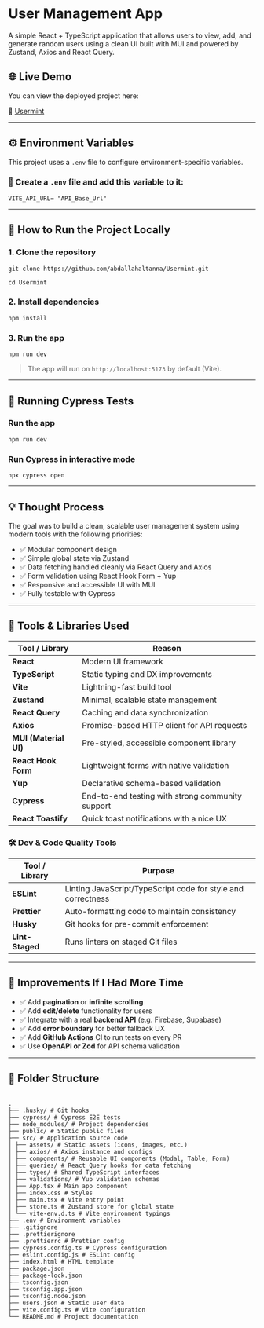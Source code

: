 # User Management App

A simple React + TypeScript application that allows users to view, add, and generate random users using a clean UI built with MUI and powered by Zustand, Axios and React Query.

## 🌐 Live Demo

You can view the deployed project here:

🔗 [Usermint](https://usermint.netlify.app/)

---

## ⚙️ Environment Variables

This project uses a `.env` file to configure environment-specific variables.

### 🔧 Create a `.env` file and add this variable to it:

```
VITE_API_URL= "API_Base_Url"
```

---

## 🚀 How to Run the Project Locally

### 1. Clone the repository

```
git clone https://github.com/abdallahaltanna/Usermint.git

cd Usermint
```

### 2. Install dependencies

```
npm install
```

### 3. Run the app

```
npm run dev
```

> The app will run on `http://localhost:5173` by default (Vite).

---

## 🧪 Running Cypress Tests

### Run the app

```
npm run dev
```

### Run Cypress in interactive mode

```
npx cypress open
```

---

## 💡 Thought Process

The goal was to build a clean, scalable user management system using modern tools with the following priorities:

- ✅ Modular component design
- ✅ Simple global state via Zustand
- ✅ Data fetching handled cleanly via React Query and Axios
- ✅ Form validation using React Hook Form + Yup
- ✅ Responsive and accessible UI with MUI
- ✅ Fully testable with Cypress

---

## 🧰 Tools & Libraries Used

| Tool / Library        | Reason                                           |
| --------------------- | ------------------------------------------------ |
| **React**             | Modern UI framework                              |
| **TypeScript**        | Static typing and DX improvements                |
| **Vite**              | Lightning-fast build tool                        |
| **Zustand**           | Minimal, scalable state management               |
| **React Query**       | Caching and data synchronization                 |
| **Axios**             | Promise-based HTTP client for API requests       |
| **MUI (Material UI)** | Pre-styled, accessible component library         |
| **React Hook Form**   | Lightweight forms with native validation         |
| **Yup**               | Declarative schema-based validation              |
| **Cypress**           | End-to-end testing with strong community support |
| **React Toastify**    | Quick toast notifications with a nice UX         |

### 🛠️ Dev & Code Quality Tools

| Tool / Library  | Purpose                                                      |
| --------------- | ------------------------------------------------------------ |
| **ESLint**      | Linting JavaScript/TypeScript code for style and correctness |
| **Prettier**    | Auto-formatting code to maintain consistency                 |
| **Husky**       | Git hooks for pre-commit enforcement                         |
| **Lint-Staged** | Runs linters on staged Git files                             |

---

## 🔧 Improvements If I Had More Time

- ✅ Add **pagination** or **infinite scrolling**
- ✅ Add **edit/delete** functionality for users
- ✅ Integrate with a real **backend API** (e.g. Firebase, Supabase)
- ✅ Add **error boundary** for better fallback UX
- ✅ Add **GitHub Actions** CI to run tests on every PR
- ✅ Use **OpenAPI or Zod** for API schema validation

---

## 📂 Folder Structure

```

.
├── .husky/ # Git hooks
├── cypress/ # Cypress E2E tests
├── node_modules/ # Project dependencies
├── public/ # Static public files
├── src/ # Application source code
│ ├── assets/ # Static assets (icons, images, etc.)
│ ├── axios/ # Axios instance and configs
│ ├── components/ # Reusable UI components (Modal, Table, Form)
│ ├── queries/ # React Query hooks for data fetching
│ ├── types/ # Shared TypeScript interfaces
│ ├── validations/ # Yup validation schemas
│ ├── App.tsx # Main app component
│ ├── index.css # Styles
│ ├── main.tsx # Vite entry point
│ ├── store.ts # Zustand store for global state
│ └── vite-env.d.ts # Vite environment typings
├── .env # Environment variables
├── .gitignore
├── .prettierignore
├── .prettierrc # Prettier config
├── cypress.config.ts # Cypress configuration
├── eslint.config.js # ESLint config
├── index.html # HTML template
├── package.json
├── package-lock.json
├── tsconfig.json
├── tsconfig.app.json
├── tsconfig.node.json
├── users.json # Static user data
├── vite.config.ts # Vite configuration
└── README.md # Project documentation
```
